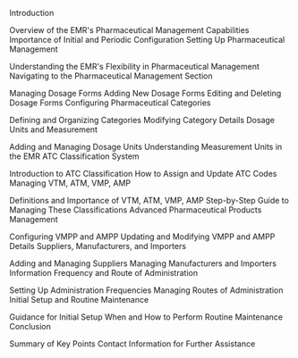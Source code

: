Introduction

Overview of the EMR's Pharmaceutical Management Capabilities
Importance of Initial and Periodic Configuration
Setting Up Pharmaceutical Management

Understanding the EMR's Flexibility in Pharmaceutical Management
Navigating to the Pharmaceutical Management Section

Managing Dosage Forms
Adding New Dosage Forms
Editing and Deleting Dosage Forms
Configuring Pharmaceutical Categories

Defining and Organizing Categories
Modifying Category Details
Dosage Units and Measurement

Adding and Managing Dosage Units
Understanding Measurement Units in the EMR
ATC Classification System

Introduction to ATC Classification
How to Assign and Update ATC Codes
Managing VTM, ATM, VMP, AMP

Definitions and Importance of VTM, ATM, VMP, AMP
Step-by-Step Guide to Managing These Classifications
Advanced Pharmaceutical Products Management

Configuring VMPP and AMPP
Updating and Modifying VMPP and AMPP Details
Suppliers, Manufacturers, and Importers

Adding and Managing Suppliers
Managing Manufacturers and Importers Information
Frequency and Route of Administration

Setting Up Administration Frequencies
Managing Routes of Administration
Initial Setup and Routine Maintenance

Guidance for Initial Setup
When and How to Perform Routine Maintenance
Conclusion

Summary of Key Points
Contact Information for Further Assistance